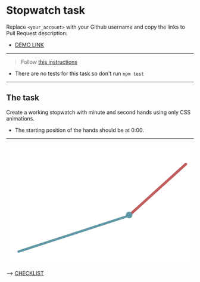 # Stopwatch task

Replace `<your_account>` with your Github username and copy the links to Pull Request description:

- [DEMO LINK](https://nevskyy.github.io/layout_stop-watch/)

---

> Follow [this instructions](https://github.com/mate-academy/layout_task-guideline#how-to-solve-the-layout-tasks-on-github)

- There are no tests for this task so don't run `npm test`

---

## The task

Create a working stopwatch with minute and second hands using only CSS animations.

- The starting position of the hands should be at 0:00.

---

![demo](stopwatch.png)

--> [CHECKLIST](https://github.com/mate-academy/layout_stop-watch/blob/master/checklist.md)
